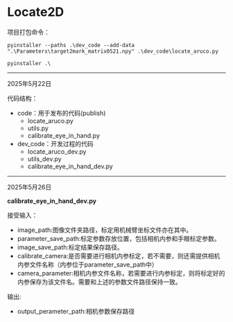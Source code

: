 # Locate2D

项目打包命令：
```shell
pyinstaller --paths .\dev_code --add-data ".\Parameters\target2mark_matrix0521.npy" .\dev_code\locate_aruco.py

pyinstaller .\
```

------
2025年5月22日

代码结构：

* code：用于发布的代码(publish)
  * locate_aruco.py
  * utils.py
  * calibrate_eye_in_hand.py
* dev_code：开发过程的代码
  * locate_aruco_dev.py
  * utils_dev.py
  * calibrate_eye_in_hand_dev.py

------
2025年5月26日

**calibrate_eye_in_hand_dev.py**

接受输入：
* image_path:图像文件夹路径，标定用机械臂坐标文件亦在其中。
* parameter_save_path:标定参数存放位置，包括相机内参和手眼标定参数。
* image_save_path:标定结果保存路径。
* calibrate_camera:是否需要进行相机内参标定，若不需要，则还需提供相机内参文件名称（内参位于parameter_save_path中）
* camera_parameter:相机内参文件名称，若需要进行内参标定，则将标定好的内参保存为该文件名。需要和上述的参数文件路径保持一致。

输出:
* output_perameter_path:相机参数保存路径





